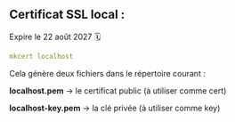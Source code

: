## Certificat SSL local :

Expire le 22 août 2027 🗓

```yaml
mkcert localhost
```
Cela génère deux fichiers dans le répertoire courant :

**localhost.pem** → le certificat public (à utiliser comme cert)

**localhost-key.pem** → la clé privée (à utiliser comme key)
